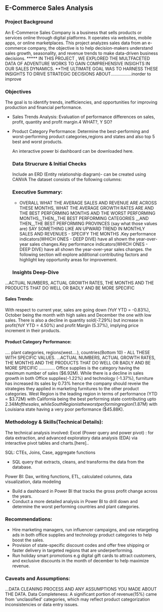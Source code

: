 ## E-Commerce Sales Analysis
### Project Background
An E-Commerce Sales Company is a business that sells products or services online through digital platforms. It operates via websites, mobile apps, or online marketplaces. This project analyzes sales data from an e-commerce company, the objective is to help decision-makers understand sales growth, seasonality, and revenue trends to make data-driven business decisions.
***** IN THIS PROJECT , WE EXPLORED THE MULTFACETED DATA OF ADVENTURE WORKS TO GAIN COMPREHENSIVE INSIGHTS IN OUR SALES DYNAMICS. **THE ULTIMATE GOAL WAS TO HARNESS THESE INSIGHTS TO DRIVE STRATEGIC DECISIONS ABOUT.................inorder to improve 

### Objectives
The goal is to identify trends, inefficiencies, and opportunities for improving production and financial performance.

- Sales Trends Analysis: Evaluation of performance differences on sales, profit, quantity and profit margin.4 WHAT?, Y SO?
- Product Category Performance: Determine the best-performing and worst-performing product categories,regions and states and also top 5 best and worst products.

  An interactive power bi dashboard can be downloaded here.
  ### Data Strucrure & Initial Checks
  Include an ERD (Entity relationship diagram)- can be created using CANVA 
  The dataset consists of the following columns:

  ### Executive Summary:
  - OVERALL WHAT THE AVERAGE SALES AND REVENUE ARE ACROSS THESE MONTHS, WHAT THE AVERAGE GROWTH RATES ARE AND THE BEST PERFORMING MONTHS AND THE WORST PERFORMING MONTHS,,,THEN,,,THE BEST PERFORMING CATEGORIES ,,,AND THEN,,,THE BEST PERFORMING PROVINCES (say what those values are)
SAY SOMETHING LIKE AN UPWARD TREND IN MONTHLY SALES AND REVENUES - SPECIFY THE MONTHS .Key performance indicators(WHICH ONES - DEEP DIVE)  have all shown the year-over-year sales changes.Key performance indicators(WHICH ONES - DEEP DIVE)  have all shown the year-over-year sales changes. the following section will explore additional contributing factors and highlight key opportunity areas for improvement.
  ### Insights Deep-Dive
...ACTUAL NUMBERS, ACTUAL GROWTH RATES, THE MONTHS AND THE PRODUCTS THAT DO WELL OR BADLY AND  BE MORE SPECIFIC
  #### Sales Trends:
  With respect to current year, sales are going down (YoY YTD = -0.83%), October being the month 
  with high sales and December the one with low sales. There is also a decline in quantity 
  sold(-7.29%) but increase in profit(YoY YTD = 4.50%) and profit Margin (5.37%), implying price 
  increment in their products.

  #### Product Category Performance:
  .... plant categories, regions(west....), countries(Bottom 10) - ALL THESE WITH SPECIFIC VALUES.
...ACTUAL NUMBERS, ACTUAL GROWTH RATES, THE MONTHS AND THE PRODUCTS THAT DO WELL OR BADLY AND  BE MORE SPECIFIC
.............
  Office supplies is the category having the maximum number of sales ($6.92M). While there is a 
  decline in sales growth in both Office supplies(-1.22%) and technology (-1.37%), furniture has 
  increased its sales by 0.73% hence the company should reveiw the strategies they applied in 
  marketing furnitures to the other product categories.
  West Region is the leading region in terms of performance (YTD = $3.72M) with California being the 
  best performing state contributing upto $2.34M of the sales, while South Region is the worst
  performing region ($1.87M) with Louisiana state having a very poor performance ($45.88K).

 ### Methodology & Skills(Technical Details):
The technical analysis involved:
Excel (Power query and power pivot) : for data extraction, and advanced exploratory data analysis (EDA) via interactive pivot tables and charts.[here]..

SQL: CTEs, Joins, Case, aggregate functions
 - SQL query that extracts, cleans, and transforms the data from the database.

Power BI: Dax, writing functions, ETL, calculated columns, data visualization, data modeling 
 -  Build a dashboard in Power BI that tracks the gross profit change across the years.
 -  Conduct a more detailed analysis in Power BI to drill down and determine the worst performing countries and plant categories.


  ### Recommendations:
  
- Hire marketing managers, run influencer campaigns, and use retargeting ads in both office 
   supplies and technology product categories to help boost the sales.
- Provision of state-specific discount codes and offer free shipping or faster delivery in 
    targeted regions that are underperforming.
- Run holiday smart promotions e.g digital gift cards to attract customers, and exclusive 
    discounts in the month of december to help maximize revenue.


### Caveats and Assumptions:
   ...DATA CLEANING PROCESS AND ANY ASSUMPTIONS YOU MADE ABOUT THE DATA.
   Data Completeness: A significant portion of revenue(15%) came from 'unclassified' categories, which may reflect product categorization inconsistencies or data entry issues.     
  
